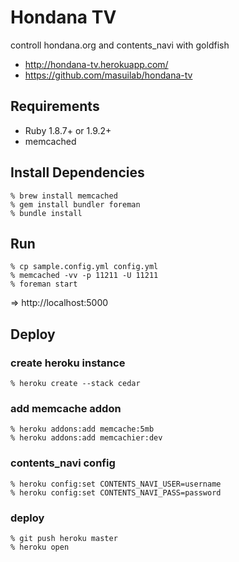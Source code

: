 Hondana TV
==========
controll hondana.org and contents_navi with goldfish

* http://hondana-tv.herokuapp.com/
* https://github.com/masuilab/hondana-tv


Requirements
------------

* Ruby 1.8.7+ or 1.9.2+
* memcached


Install Dependencies
--------------------

    % brew install memcached
    % gem install bundler foreman
    % bundle install


Run
---

    % cp sample.config.yml config.yml
    % memcached -vv -p 11211 -U 11211
    % foreman start

=> http://localhost:5000


Deploy
------

### create heroku instance

    % heroku create --stack cedar

### add memcache addon

    % heroku addons:add memcache:5mb
    % heroku addons:add memcachier:dev

### contents_navi config

    % heroku config:set CONTENTS_NAVI_USER=username
    % heroku config:set CONTENTS_NAVI_PASS=password

### deploy

    % git push heroku master
    % heroku open
